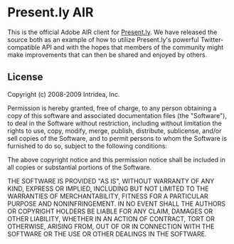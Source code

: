 Present.ly AIR
==============

This is the official Adobe AIR client for [Present.ly](http://www.presentlyapp.com/). 
We have released the source both as an example of how to utilize Present.ly's powerful 
Twitter-compatible API and with the hopes that members of the community might make
improvements that can then be shared and enjoyed by others.

License
-------

Copyright (c) 2008-2009 Intridea, Inc.

Permission is hereby granted, free of charge, to any person obtaining a copy
of this software and associated documentation files (the "Software"), to deal
in the Software without restriction, including without limitation the rights
to use, copy, modify, merge, publish, distribute, sublicense, and/or sell
copies of the Software, and to permit persons to whom the Software is
furnished to do so, subject to the following conditions:

The above copyright notice and this permission notice shall be included in
all copies or substantial portions of the Software.

THE SOFTWARE IS PROVIDED "AS IS", WITHOUT WARRANTY OF ANY KIND, EXPRESS OR
IMPLIED, INCLUDING BUT NOT LIMITED TO THE WARRANTIES OF MERCHANTABILITY,
FITNESS FOR A PARTICULAR PURPOSE AND NONINFRINGEMENT. IN NO EVENT SHALL THE
AUTHORS OR COPYRIGHT HOLDERS BE LIABLE FOR ANY CLAIM, DAMAGES OR OTHER
LIABILITY, WHETHER IN AN ACTION OF CONTRACT, TORT OR OTHERWISE, ARISING FROM,
OUT OF OR IN CONNECTION WITH THE SOFTWARE OR THE USE OR OTHER DEALINGS IN
THE SOFTWARE.
